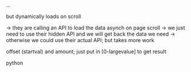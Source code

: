 <div class="blist-table-render">
	<div id="blist-t1-r1">
	<div id="blist-t1-r2">
	...
</div>

but dynamically loads on scroll

-> they are calling an API to load the data asynch on page scroll
-> we just need to use their hidden API and we will get back the data we need
-> otherwise we could use their actual API; but takes more work

offset (startval) and amount; just put in [0-largevalue] to get result

python
